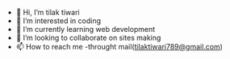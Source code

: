 - 👋 Hi, I’m tilak tiwari
- 👀 I’m interested in coding
- 🌱 I’m currently learning web development
- 💞️ I’m looking to collaborate on sites making
- 📫 How to reach me -throught mail(tilaktiwari789@gmail.com)

<!---
tilak8923/tilak8923 is a ✨ special ✨ repository because its `README.md` (this file) appears on your GitHub profile.
You can click the Preview link to take a look at your changes.
--->
